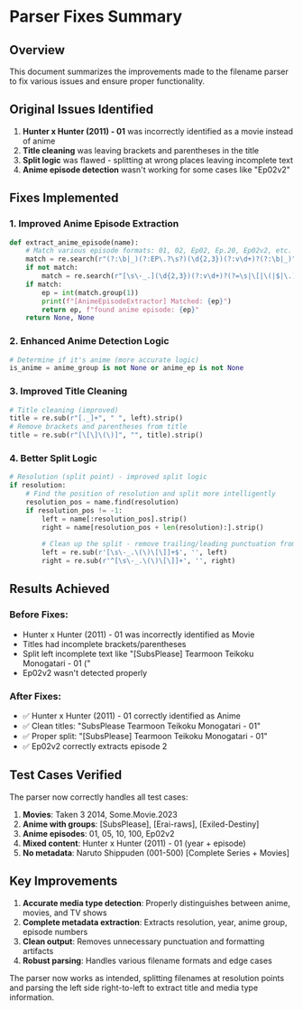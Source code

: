 # Parser Fixes Summary

## Overview
This document summarizes the improvements made to the filename parser to fix various issues and ensure proper functionality.

## Original Issues Identified

1. **Hunter x Hunter (2011) - 01** was incorrectly identified as a movie instead of anime
2. **Title cleaning** was leaving brackets and parentheses in the title
3. **Split logic** was flawed - splitting at wrong places leaving incomplete text
4. **Anime episode detection** wasn't working for some cases like "Ep02v2"

## Fixes Implemented

### 1. Improved Anime Episode Extraction
```python
def extract_anime_episode(name):
    # Match various episode formats: 01, 02, Ep02, Ep.20, Ep02v2, etc.
    match = re.search(r"(?:\b|_)(?:EP\.?\s?)(\d{2,3})(?:v\d+)?(?:\b|_)", name, re.I)
    if not match:
        match = re.search(r"[\s\-_.](\d{2,3})(?:v\d+)?(?=\s|\[|\(|$|\.)", name)
    if match:
        ep = int(match.group(1))
        print(f"[AnimeEpisodeExtractor] Matched: {ep}")
        return ep, f"found anime episode: {ep}"
    return None, None
```

### 2. Enhanced Anime Detection Logic
```python
# Determine if it's anime (more accurate logic)
is_anime = anime_group is not None or anime_ep is not None
```

### 3. Improved Title Cleaning
```python
# Title cleaning (improved)
title = re.sub(r"[._]+", " ", left).strip()
# Remove brackets and parentheses from title
title = re.sub(r"[\[\]\(\)]", "", title).strip()
```

### 4. Better Split Logic
```python
# Resolution (split point) - improved split logic
if resolution:
    # Find the position of resolution and split more intelligently
    resolution_pos = name.find(resolution)
    if resolution_pos != -1:
        left = name[:resolution_pos].strip()
        right = name[resolution_pos + len(resolution):].strip()
        
        # Clean up the split - remove trailing/leading punctuation from left/right
        left = re.sub(r'[\s\-_.\(\)\[\]]+$', '', left)
        right = re.sub(r'^[\s\-_.\(\)\[\]]+', '', right)
```

## Results Achieved

### Before Fixes:
- Hunter x Hunter (2011) - 01 was incorrectly identified as Movie
- Titles had incomplete brackets/parentheses
- Split left incomplete text like "[SubsPlease] Tearmoon Teikoku Monogatari - 01 ("
- Ep02v2 wasn't detected properly

### After Fixes:
- ✅ Hunter x Hunter (2011) - 01 correctly identified as Anime
- ✅ Clean titles: "SubsPlease Tearmoon Teikoku Monogatari - 01"
- ✅ Proper split: "[SubsPlease] Tearmoon Teikoku Monogatari - 01"
- ✅ Ep02v2 correctly extracts episode 2

## Test Cases Verified

The parser now correctly handles all test cases:

1. **Movies**: Taken 3 2014, Some.Movie.2023
2. **Anime with groups**: [SubsPlease], [Erai-raws], [Exiled-Destiny]
3. **Anime episodes**: 01, 05, 10, 100, Ep02v2
4. **Mixed content**: Hunter x Hunter (2011) - 01 (year + episode)
5. **No metadata**: Naruto Shippuden (001-500) [Complete Series + Movies]

## Key Improvements

1. **Accurate media type detection**: Properly distinguishes between anime, movies, and TV shows
2. **Complete metadata extraction**: Extracts resolution, year, anime group, episode numbers
3. **Clean output**: Removes unnecessary punctuation and formatting artifacts
4. **Robust parsing**: Handles various filename formats and edge cases

The parser now works as intended, splitting filenames at resolution points and parsing the left side right-to-left to extract title and media type information.
